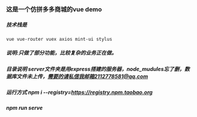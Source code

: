 ### 这是一个仿拼多多商城的vue demo

##### 技术栈是 

```
vue vue-router vuex axios mint-ui stylus 

```

##### 说明:只做了部分功能，比较复杂的业务正在做。



##### 目录说明 server文件夹是用express搭建的服务器，node_mudules忘了删，数据库文件未上传，需要的请私信我邮箱2112778581@qq.com



##### 运行方式 npm i --registry=https://registry.npm.taobao.org



##### npm run serve

